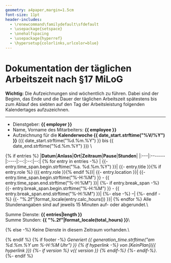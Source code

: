 ```yaml
---
geometry: a4paper,margin=1.5cm
font-size: 11pt
header-includes:
  - \renewcommand\familydefault\sfdefault
  - \usepackage{setspace}
  - \onehalfspacing
  - \usepackage{hyperref}
  - \hypersetup{colorlinks,urlcolor=blue}
---
```

# Dokumentation der täglichen Arbeitszeit nach §17 MiLoG

**Wichtig:** Die Aufzeichnungen sind wöchentlich zu führen. Dabei sind der
Beginn, das Ende und die Dauer der täglichen Arbeitszeit spätestens bis zum
Ablauf des siebten auf den Tag der Arbeitsleistung folgenden Kalendertages
aufzuzeichnen.

---

* Dienstgeber: **{{ employer }}**
* Name, Vorname des Mitarbeiters: **{{ employee }}**
* Aufzeichnung für die **Kalenderwoche {{ date_start.strftime("%V/%Y") }}** ({{ date_start.strftime("%d.%m.%Y") }} bis {{ date_end.strftime("%d.%m.%Y") }})
\

{% if entries %}
|**Datum**|**Anlass**|**Ort**|**Zeitraum**|**Pause**|**Stunden**|
|:---|:-------|:----|:--:|:--:|--:|
{% for entry in entries -%}
  |
  {{- entry.time_span.begin.strftime("%a. %d.%m.%Y") }}|
  {{- entry.title }}{% if entry.role %} ({{ entry.role }}{% endif %})|
  {{- entry.location }}|
  {{- entry.time_span.begin.strftime("%-H:%M") }} - {{ entry.time_span.end.strftime("%-H:%M") }}|
  {%- if entry.break_span -%}
    {{- entry.break_span.begin.strftime("%-H:%M") }} - {{ entry.break_span.end.strftime("%-H:%M") }}|
  {%- else -%}
    –|
  {%- endif -%}
  {{- "%.2f"|format_locale(entry.calc_hours()) }}|
{% endfor %}
Alle Stundenangaben sind auf jeweils 15 Minuten auf- oder abgerundet.\

Summe Dienste: **{{ entries|length }}**\
Summe Stunden: **{{ "%.2f"|format_locale(total_hours) }}**\

{% else -%}
Keine Dienste in diesem Zeitraum vorhanden.\

{% endif %}
{% if footer -%}
    *Generiert {{ generation_time.strftime("am %d.%m.%Y um %-H:%M Uhr") }}
    {% if hyperlink -%}
        von [KeinPlan]({{ hyperlink }})
        {%- if version %}
            v{{ version }}
        {% endif-%}
    {%- endif-%}.*
{%- endif %}
